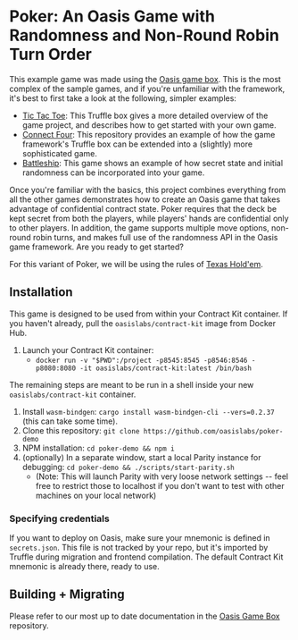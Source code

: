 # Poker: An Oasis Game with Randomness and Non-Round Robin Turn Order
This example game was made using the [Oasis game box](https://github.com/oasislabs/game-box). This is the most complex of the sample games, and if you're unfamiliar with the framework, it's best to first take a look at the following, simpler examples:
* [Tic Tac Toe](https://github.com/oasislabs/game-box): This Truffle box gives a more detailed overview of the game project, and describes how to get started with your own game.
* [Connect Four](https://github.com/oasislabs/connect-four-demo): This repository provides an example of how the game framework's Truffle box can be extended into a (slightly) more sophisticated game.
* [Battleship](https://github.com/oasislabs/battleship-demo): This game shows an example of how secret state and initial randomness can be incorporated into your game.

Once you're familiar with the basics, this project combines everything from all the other games demonstrates how to create an Oasis game that takes advantage of confidential contract state. Poker requires that the deck be kept secret from both the players, while players' hands are confidential only to other players. In addition, the game supports multiple move options, non-round robin turns, and makes full use of the randomness API in the Oasis game framework. Are you ready to get started?

For this variant of Poker, we will be using the rules of [Texas Hold'em](https://en.wikipedia.org/wiki/Texas_hold_%27em).

## Installation
This game is designed to be used from within your Contract Kit container. If you haven't already, pull the `oasislabs/contract-kit` image from Docker Hub.

1. Launch your Contract Kit container: 
   * `docker run -v "$PWD":/project -p8545:8545 -p8546:8546 -p8080:8080 -it oasislabs/contract-kit:latest /bin/bash`
   
The remaining steps are meant to be run in a shell inside your new `oasislabs/contract-kit` container.
1. Install `wasm-bindgen`: `cargo install wasm-bindgen-cli --vers=0.2.37` (this can take some time).
2. Clone this repository: `git clone https://github.com/oasislabs/poker-demo`
3. NPM installation: `cd poker-demo && npm i`
3. (optionally) In a separate window, start a local Parity instance for debugging: `cd poker-demo && ./scripts/start-parity.sh`
   * (Note: This will launch Parity with very loose network settings -- feel free to restrict those to localhost if you don't want to test with other machines on your local network)

### Specifying credentials
If you want to deploy on Oasis, make sure your mnemonic is defined in `secrets.json`. This file is not tracked by your repo, but it's imported by Truffle during migration and frontend compilation. The default Contract Kit mnemonic is already there, ready to use.

## Building + Migrating

Please refer to our most up to date documentation in the [Oasis Game Box](https://github.com/oasislabs/game-box#building--migrating) repository. 
